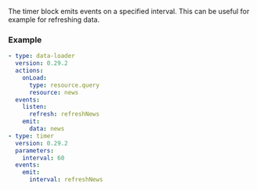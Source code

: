The timer block emits events on a specified interval. This can be useful for example for refreshing
data.

### Example

```yaml
- type: data-loader
  version: 0.29.2
  actions:
    onLoad:
      type: resource.query
      resource: news
  events:
    listen:
      refresh: refreshNews
    emit:
      data: news
- type: timer
  version: 0.29.2
  parameters:
    interval: 60
  events:
    emit:
      interval: refreshNews
```

